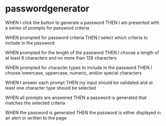 # passwordgenerator


WHEN I click the button to generate a password
THEN I am presented with a series of prompts for password criteria
<!-- onclick for the button that runs through a series of prompts -->
<!-- user responses are stored in variables within the loop -->
WHEN prompted for password criteria
THEN I select which criteria to include in the password
<!-- use booleans to run a flow through if statements; stored in variables from prev step -->
WHEN prompted for the length of the password
THEN I choose a length of at least 8 characters and no more than 128 characters
<!-- acceptable numerical values of password length are to be ≥ 8 and ≤ 128 -->
<!-- if statement -->
WHEN prompted for character types to include in the password
THEN I choose lowercase, uppercase, numeric, and/or special characters
<!-- 4 global variables: lc, up, #, @-->
<!-- if statement for prompt -->
WHEN I answer each prompt
THEN my input should be validated and at least one character type should be selected
<!-- huh? think this just means it should work? -->
WHEN all prompts are answered
THEN a password is generated that matches the selected criteria
<!-- should do final else as if they so no to everything: it should alert that they must allow at least one set of characters in order to generate a password -->
WHEN the password is generated
THEN the password is either displayed in an alert or written to the page
<!-- display the password in tthe provided box -->